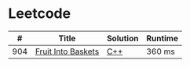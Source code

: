 # Leetcode

| # | Title | Solution | Runtime |
|---| ----- | -------- | ------- |
|904|[ Fruit Into Baskets](https://leetcode.com/problems/fruit-into-baskets/)|[C++](./solutions/904.%20Fruit%20Into%20Baskets.cpp)|360 ms|
